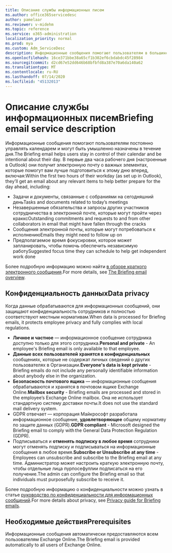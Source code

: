 ```yaml
---
title: Описание службы информационных писем
ms.author: office365servicedesc
author: pamelaar
ms.reviewer: v-midehm
ms.topic: reference
ms.service: o365-administration
localization_priority: normal
ms.prod: mya
ms.custom: Adm_ServiceDesc
description: Информационные сообщения помогают пользователям в большинстве дней. Она определяет возможности для различных элементов и предоставляет своевременные напоминания.
ms.openlocfilehash: 16ce371bbe38a65cf1b302ef6cbdabdc45f28984
ms.sourcegitcommit: d2cd67e52dd646b68bfbfd8a387e70a6da140a62
ms.translationtype: MT
ms.contentlocale: ru-RU
ms.lasthandoff: 07/14/2020
ms.locfileid: "45132013"
---
```

# <a name="briefing-email-service-description"></a><span data-ttu-id="af50d-104">Описание службы информационных писем</span><span class="sxs-lookup"><span data-stu-id="af50d-104">Briefing email service description</span></span>

<span data-ttu-id="af50d-105">Информационные сообщения помогают пользователям постоянно управлять календарем и могут быть умышленно назначены в течение дня.</span><span class="sxs-lookup"><span data-stu-id="af50d-105">The Briefing email helps users stay in control of their calendar and be intentional about their day.</span></span> <span data-ttu-id="af50d-106">В первые два часа рабочего дня (настроенные в Outlook) они получит электронную почту о важных элементах, которые помогут вам лучше подготовиться к этому дню вперед, включая:</span><span class="sxs-lookup"><span data-stu-id="af50d-106">Within the first two hours of their workday (as set up in Outlook), they’ll get an email about any relevant items to help better prepare for the day ahead, including:</span></span>

* <span data-ttu-id="af50d-107">Задачи и документы, связанные с собраниями на сегодняшний день</span><span class="sxs-lookup"><span data-stu-id="af50d-107">Tasks and documents related to today’s meetings</span></span>
* <span data-ttu-id="af50d-108">Незавершенные обязательства и запросы других участников сотрудничества в электронной почте, которые могут пройти через краккс</span><span class="sxs-lookup"><span data-stu-id="af50d-108">Outstanding commitments and requests to and from other collaborators in email that might have fallen through the cracks</span></span>
* <span data-ttu-id="af50d-109">Сообщения электронной почты, которые могут потребоваться к исполнению</span><span class="sxs-lookup"><span data-stu-id="af50d-109">Emails they might need to follow up on</span></span>
* <span data-ttu-id="af50d-110">Предполагаемое время фокусировки, которое может запланировать, чтобы помочь обеспечить независимую работу</span><span class="sxs-lookup"><span data-stu-id="af50d-110">Suggested focus time they can schedule to help get independent work done</span></span>

<span data-ttu-id="af50d-111">Более подробную информацию можно найти [в обзоре краткого электронного сообщения](https://docs.microsoft.com/Briefing/be-overview).</span><span class="sxs-lookup"><span data-stu-id="af50d-111">For more details, see [The Briefing email overview](https://docs.microsoft.com/Briefing/be-overview).</span></span>

## <a name="data-privacy"></a><span data-ttu-id="af50d-112">Конфиденциальность данных</span><span class="sxs-lookup"><span data-stu-id="af50d-112">Data privacy</span></span>

<span data-ttu-id="af50d-113">Когда данные обрабатываются для информационных сообщений, они защищают конфиденциальность сотрудников и полностью соответствуют местным нормативам.</span><span class="sxs-lookup"><span data-stu-id="af50d-113">When data is processed for Briefing emails, it protects employee privacy and fully complies with local regulations.</span></span>

* <span data-ttu-id="af50d-114">**Личное и частное** — информационное сообщение сотрудника доступно только для этого сотрудника.</span><span class="sxs-lookup"><span data-stu-id="af50d-114">**Personal and private** - An employee's Briefing email is only available to that employee.</span></span>
* <span data-ttu-id="af50d-115">**Данные всех пользователей хранятся в конфиденциальных** сообщениях, которые не содержат личных сведений о других пользователях в Организации.</span><span class="sxs-lookup"><span data-stu-id="af50d-115">**Everyone's data is kept private** - Briefing emails do not include any personally identifiable information about anybody else in the organization.</span></span>
* <span data-ttu-id="af50d-116">**Безопасность почтового ящика** — информационные сообщения обрабатываются и хранятся в почтовом ящике Exchange Online.</span><span class="sxs-lookup"><span data-stu-id="af50d-116">**Mailbox security** - Briefing emails are processed and stored in the employee’s Exchange Online mailbox.</span></span> <span data-ttu-id="af50d-117">Она не использует стандартную систему доставки почты.</span><span class="sxs-lookup"><span data-stu-id="af50d-117">It does not use the standard mail delivery system.</span></span>
* <span data-ttu-id="af50d-118">GDPR отвечает — корпорация Майкрософт разработала информационное сообщение, **удовлетворяющее** общему нормативу по защите данных (GDPR).</span><span class="sxs-lookup"><span data-stu-id="af50d-118">**GDPR compliant** - Microsoft designed the Briefing email to comply with the General Data Protection Regulation (GDPR).</span></span>
* <span data-ttu-id="af50d-119">Подписываться и **отменять подписку в любое время** сотрудники могут отменять подписку и подписываться на информационные сообщения в любое время.</span><span class="sxs-lookup"><span data-stu-id="af50d-119">**Subscribe or Unsubscribe at any time** - Employees can unsubscribe and subscribe to the Briefing email at any time.</span></span> <span data-ttu-id="af50d-120">Администратор может настроить краткую электронную почту, чтобы отдельные лица пурпосефуллии подписаться на его получение.</span><span class="sxs-lookup"><span data-stu-id="af50d-120">The admin can configure the Briefing email so that individuals must purposefully subscribe to receive it.</span></span>

<span data-ttu-id="af50d-121">Более подробную информацию о конфиденциальности можно узнать в статье [руководство по конфиденциальности для информационных сообщений](https://docs.microsoft.com/Briefing/be-privacy).</span><span class="sxs-lookup"><span data-stu-id="af50d-121">For more details about privacy, see [Privacy guide for Briefing emails](https://docs.microsoft.com/Briefing/be-privacy).</span></span>

## <a name="prerequisites"></a><span data-ttu-id="af50d-122">Необходимые действия</span><span class="sxs-lookup"><span data-stu-id="af50d-122">Prerequisites</span></span>

<span data-ttu-id="af50d-123">Информационные сообщения автоматически предоставляются всем пользователям Exchange Online.</span><span class="sxs-lookup"><span data-stu-id="af50d-123">The Briefing email is provided automatically to all users of Exchange Online.</span></span>